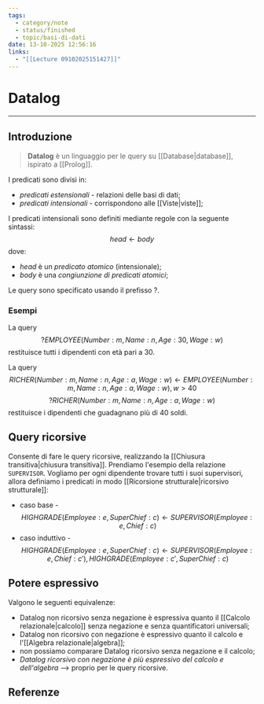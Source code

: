 ```yaml
---
tags:
  - category/note
  - status/finished
  - topic/basi-di-dati
date: 13-10-2025 12:56:16
links:
  - "[[Lecture 09102025151427]]"
---
```

# Datalog
---
## Introduzione
> **Datalog** è un linguaggio per le query su [[Database|database]], ispirato a [[Prolog]].

I predicati sono divisi in:
- _predicati estensionali_ - relazioni delle basi di dati;
- _predicati intensionali_ - corrispondono alle [[Viste|viste]];

I predicati intensionali sono definiti mediante regole con la seguente sintassi:
$$head \leftarrow body$$
dove:
- $head$ è un _predicato atomico_ (intensionale);
- $body$ è una _congiunzione di predicati atomici_;

Le query sono specificato usando il prefisso $?$.

### Esempi
La query
$$?EMPLOYEE(Number: m, Name: n, Age: 30, Wage: w)$$
restituisce tutti i dipendenti con età pari a 30.

La query
$$RICHER(Number: m, Name: n, Age: a, Wage: w) \leftarrow EMPLOYEE(Number: m, Name: n, Age: a, Wage: w), w > 40$$
$$? RICHER(Number: m, Name: n, Age: a, Wage: w)$$
restituisce i dipendenti che guadagnano più di 40 soldi.

## Query ricorsive
Consente di fare le query ricorsive, realizzando la [[Chiusura transitiva|chiusura transitiva]]. Prendiamo l'esempio della relazione `SUPERVISOR`. Vogliamo per ogni dipendente trovare tutti i suoi supervisori, allora definiamo i predicati in modo [[Ricorsione strutturale|ricorsivo strutturale]]:
- caso base - $$HIGHGRADE(Employee: e, SuperChief: c) \leftarrow SUPERVISOR(Employee: e, Chief: c)$$
- caso induttivo - $$HIGHGRADE(Employee: e, SuperChief: c) \leftarrow SUPERVISOR(Employee: e, Chief: c'), HIGHGRADE(Employee: c', SuperChief: c)$$
## Potere espressivo
Valgono le seguenti equivalenze:
- Datalog non ricorsivo senza negazione è espressiva quanto il [[Calcolo relazionale|calcolo]] senza negazione e senza quantificatori universali;
- Datalog non ricorsivo con negazione è espressivo quanto il calcolo e l'[[Algebra relazionale|algebra]];
- non possiamo comparare Datalog ricorsivo senza negazione e il calcolo;
- _Datalog ricorsivo con negazione è più espressivo del calcolo e dell'algebra_ --> proprio per le query ricorsive.

## Referenze